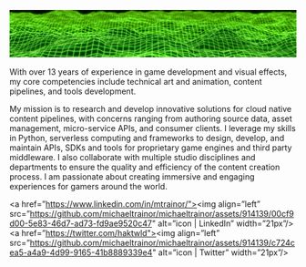 ![Background Image](https://github.com/michaeltrainor/michaeltrainor/blob/608c602c37aae909286372dd9a02956f0150c99c/background.jpg)

With over 13 years of experience in game development and visual effects, my core competencies include technical art and animation, content pipelines, and tools development.

My mission is to research and develop innovative solutions for cloud native content pipelines, with concerns ranging from authoring source data, asset management, micro-service APIs, and consumer clients. I leverage my skills in Python, serverless computing and frameworks to design, develop, and maintain APIs, SDKs and tools for proprietary game engines and third party middleware. I also collaborate with multiple studio disciplines and departments to ensure the quality and efficiency of the content creation process. I am passionate about creating immersive and engaging experiences for gamers around the world.


<a href=”https://www.linkedin.com/in/mtrainor/"><img align=”left” src=”https://github.com/michaeltrainor/michaeltrainor/assets/914139/00cf9d00-5e83-46d7-ad73-fd9ae9520c47" alt=”icon | LinkedIn” width=”21px”/></a>
<a href=”https://twitter.com/haktwld"><img align=”left” src=”https://github.com/michaeltrainor/michaeltrainor/assets/914139/c724cea5-a4a9-4d99-9165-41b8889339e4" alt=”icon | Twitter” width=”21px”/></a>